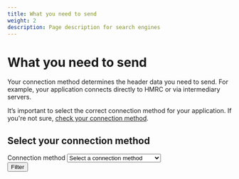```yaml
---
title: What you need to send
weight: 2
description: Page description for search engines
---
```


# What you need to send

Your connection method determines the header data you need to send. For example, your application connects directly to HMRC or via intermediary servers.


<div class="govuk-inset-text">
It’s important to select the correct connection method for your application. If you're not sure, <a href="/documentation/getting-it-right/getting-it-right.html#getting-it-right">check your connection method</a>.
</div>

## Select your connection method

<div class="filter-container">
    <form method="GET" action="">
        <div class="govuk-form-group">
            <label class="govuk-label" for="conection-method-filter">Connection method</label>
            <select class="govuk-select" id="connection-method-filter" name="filter">
                <option disabled="" selected="">Select a connection method</option>
                <option value="BATCH_PROCESS_DIRECT">BATCH_PROCESS_DIRECT</option>
                <option value="DESKTOP_APP_DIRECT">DESKTOP_APP_DIRECT</option>
                <option value="DESKTOP_APP_VIA_SERVER">DESKTOP_APP_VIA_SERVER</option>
                <option value="INVALID_OR_MISSING">INVALID_OR_MISSING</option>
                <option value="MOBILE_APP_DIRECT">MOBILE_APP_DIRECT</option>
                <option value="MOBILE_APP_VIA_SERVER">MOBILE_APP_VIA_SERVER</option>
                <option value="OTHER_DIRECT">OTHER_DIRECT</option>
                <option value="OTHER_VIA_SERVER">OTHER_VIA_SERVER</option>
                <option value="WEB_APP_VIA_SERVER">WEB_APP_VIA_SERVER</option>
            </select>
        </div>
        <div>
            <button class="govuk-button" type="submit">Filter</button>
        </div>
    </form>
</div>